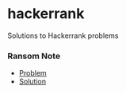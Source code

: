 # hackerrank
Solutions to Hackerrank problems

### Ransom Note
- [Problem](https://www.hackerrank.com/interview/interview-preparation-kit/dictionaries-hashmaps/challenges)
- [Solution](https://www.hackerrank.com/rest/contests/master/challenges/ctci-ransom-note/hackers/evanlankvelt/download_solution)
